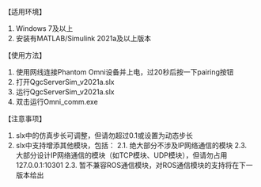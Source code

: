 【适用环境】
1. Windows 7及以上
2. 安装有MATLAB/Simulink 2021a及以上版本

【使用方法】
1. 使用网线连接Phantom Omni设备并上电，过20秒后按一下pairing按钮
2. 打开QgcServerSim_v2021a.slx
3. 运行QgcServerSim_v2021a.slx
4. 双击运行Omni_comm.exe

【注意事项】
1. slx中的仿真步长可调整，但请勿超过0.1或设置为动态步长
2. slx中支持增添其他模块，包括：
   2.1. 绝大部分不涉及IP网络通信的模块
   2.3. 大部分设计IP网络通信的模块（如TCP模块、UDP模块），但请勿占用127.0.0.1:10301
   2.3. 暂不兼容ROS通信模块，对ROS通信模块的支持将在下一版本给出

